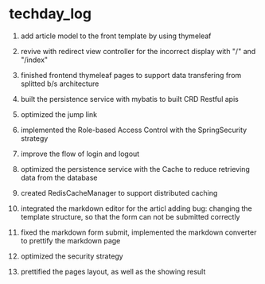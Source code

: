 # techday_log

1. add article model to the front template by using thymeleaf
2. revive with redirect view controller for the incorrect display with "/" and "/index"

3. finished frontend thymeleaf pages to support data transfering from splitted b/s architecture
4. built the persistence service with mybatis to built CRD Restful apis

5. optimized the jump link

6. implemented the Role-based Access Control with the SpringSecurity strategy
7. improve the flow of login and logout
8. optimized the persistence service with the Cache to reduce retrieving data from the database

9. created RedisCacheManager to support distributed caching

10. integrated the markdown editor for the articl adding
 bug: changing the template structure, so that the form can not be submitted correctly
11. fixed the markdown form submit, implemented the markdown converter to prettify the markdown page
12. optimized the security strategy
13. prettified the pages layout, as well as the showing result
